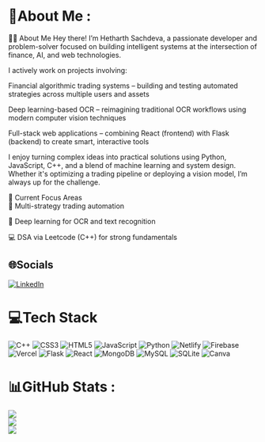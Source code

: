 # 💫About Me :
🧑‍💻 About Me
Hey there! I’m Hetharth Sachdeva, a passionate developer and problem-solver focused on building intelligent systems at the intersection of finance, AI, and web technologies.

I actively work on projects involving:

Financial algorithmic trading systems – building and testing automated strategies across multiple users and assets

Deep learning-based OCR – reimagining traditional OCR workflows using modern computer vision techniques

Full-stack web applications – combining React (frontend) with Flask (backend) to create smart, interactive tools

I enjoy turning complex ideas into practical solutions using Python, JavaScript, C++, and a blend of machine learning and system design. Whether it's optimizing a trading pipeline or deploying a vision model, I’m always up for the challenge.

💼 Current Focus Areas<br/>
🔄 Multi-strategy trading automation

🧠 Deep learning for OCR and text recognition


💻 DSA via Leetcode (C++) for strong fundamentals



## 🌐Socials
[![LinkedIn](https://img.shields.io/badge/LinkedIn-%230077B5.svg?logo=linkedin&logoColor=white)](https://linkedin.com/in/https://www.linkedin.com/in/hetharth-sachdeva-9226301b6/) 

# 💻Tech Stack
![C++](https://img.shields.io/badge/c++-%2300599C.svg?style=for-the-badge&logo=c%2B%2B&logoColor=white) ![CSS3](https://img.shields.io/badge/css3-%231572B6.svg?style=for-the-badge&logo=css3&logoColor=white) ![HTML5](https://img.shields.io/badge/html5-%23E34F26.svg?style=for-the-badge&logo=html5&logoColor=white) ![JavaScript](https://img.shields.io/badge/javascript-%23323330.svg?style=for-the-badge&logo=javascript&logoColor=%23F7DF1E) ![Python](https://img.shields.io/badge/python-3670A0?style=for-the-badge&logo=python&logoColor=ffdd54) ![Netlify](https://img.shields.io/badge/netlify-%23000000.svg?style=for-the-badge&logo=netlify&logoColor=#00C7B7) ![Firebase](https://img.shields.io/badge/firebase-%23039BE5.svg?style=for-the-badge&logo=firebase) ![Vercel](https://img.shields.io/badge/vercel-%23000000.svg?style=for-the-badge&logo=vercel&logoColor=white) ![Flask](https://img.shields.io/badge/flask-%23000.svg?style=for-the-badge&logo=flask&logoColor=white) ![React](https://img.shields.io/badge/react-%2320232a.svg?style=for-the-badge&logo=react&logoColor=%2361DAFB) ![MongoDB](https://img.shields.io/badge/MongoDB-%234ea94b.svg?style=for-the-badge&logo=mongodb&logoColor=white) ![MySQL](https://img.shields.io/badge/mysql-%2300f.svg?style=for-the-badge&logo=mysql&logoColor=white) ![SQLite](https://img.shields.io/badge/sqlite-%2307405e.svg?style=for-the-badge&logo=sqlite&logoColor=white) ![Canva](https://img.shields.io/badge/Canva-%2300C4CC.svg?style=for-the-badge&logo=Canva&logoColor=white)
# 📊GitHub Stats :
![](https://github-readme-stats.vercel.app/api?username=HetharthSachdeva&theme=chartreuse-dark&hide_border=true&include_all_commits=true&count_private=true)<br/>
![](https://github-readme-streak-stats.herokuapp.com/?user=HetharthSachdeva&theme=chartreuse-dark&hide_border=true)<br/>
![](https://github-readme-stats.vercel.app/api/top-langs/?username=HetharthSachdeva&theme=chartreuse-dark&hide_border=true&include_all_commits=true&count_private=true&layout=compact)
